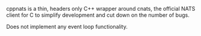 cppnats is a thin, headers only C++ wrapper around cnats, the official NATS
client for C to simplify development and cut down on the number of bugs.

Does not implement any event loop functionality.
